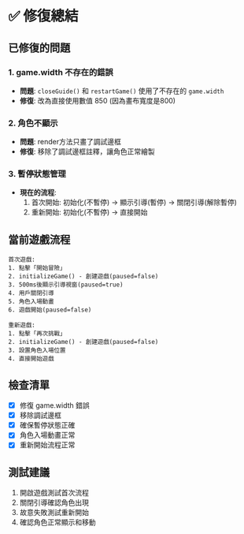 # ✅ 修復總結

## 已修復的問題

### 1. **game.width 不存在的錯誤**
- **問題**: `closeGuide()` 和 `restartGame()` 使用了不存在的 `game.width`
- **修復**: 改為直接使用數值 850 (因為畫布寬度是800)

### 2. **角色不顯示**
- **問題**: render方法只畫了調試邊框
- **修復**: 移除了調試邊框註釋，讓角色正常繪製

### 3. **暫停狀態管理**
- **現在的流程**:
  1. 首次開始: 初始化(不暫停) → 顯示引導(暫停) → 關閉引導(解除暫停)
  2. 重新開始: 初始化(不暫停) → 直接開始

## 當前遊戲流程

```
首次遊戲:
1. 點擊「開始冒險」
2. initializeGame() - 創建遊戲(paused=false)
3. 500ms後顯示引導視窗(paused=true)
4. 用戶關閉引導
5. 角色入場動畫
6. 遊戲開始(paused=false)

重新遊戲:
1. 點擊「再次挑戰」
2. initializeGame() - 創建遊戲(paused=false)
3. 設置角色入場位置
4. 直接開始遊戲
```

## 檢查清單

- [x] 修復 game.width 錯誤
- [x] 移除調試邊框
- [x] 確保暫停狀態正確
- [x] 角色入場動畫正常
- [x] 重新開始流程正常

## 測試建議

1. 開啟遊戲測試首次流程
2. 關閉引導確認角色出現
3. 故意失敗測試重新開始
4. 確認角色正常顯示和移動